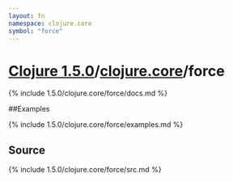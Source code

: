 ```yaml
---
layout: fn
namespace: clojure.core
symbol: "force"
---
```


# [Clojure 1.5.0](../../)/[clojure.core](../)/force

{% include 1.5.0/clojure.core/force/docs.md %}

##Examples

{% include 1.5.0/clojure.core/force/examples.md %}
## Source
{% include 1.5.0/clojure.core/force/src.md %}

